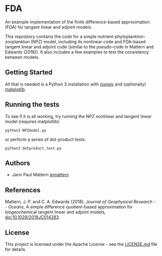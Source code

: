 # FDA

An example implementation of the finite difference-based approximation (FDA) for tangent linear and adjoint models.

This repository contains the code for a simple nutrient-phytoplankton-zooplankton (NPZ) model, including its nonlinear code and FDA-based tangent linear and adjoint code (similar to the pseudo-code in Mattern and Edwards (2018)). It also includes a few examples to test the consistency between models.

## Getting Started

All that is needed is a Python 3 installation with [numpy](https://www.numpy.org/) and (optionally) [matplotlib](http://www.matplotlib.org/).

## Running the tests

To see if it is all working, try running the NPZ nonlinear and tangent linear model (requires matplotlib):
```
python3 NPZmodel.py
```
or perform a series of dot-product tests:
```
python3 dotproduct_test.py
```

## Authors

* Jann Paul Mattern [jpmattern](https://github.com/jpmattern)

## References

Mattern, J. P. and C. A. Edwards (2018), *Journal of Geophysical Research -- Oceans*, A simple difference quotient-based approximation for biogeochemical tangent linear and adjoint models, [doi:10.1029/2018JC014283](https://dx.doi.org/10.1029/2018JC014283).

## License

This project is licensed under the Apache License - see the [LICENSE.md](LICENSE.md) file for details.
